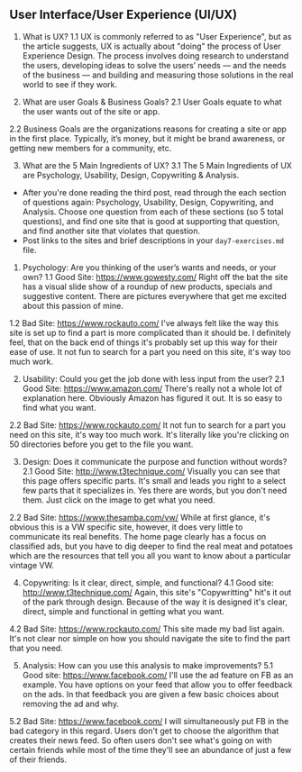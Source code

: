 ## User Interface/User Experience (UI/UX)

1. What is UX?
1.1  UX is commonly referred to as "User Experience", but as the article suggests, UX is actually about "doing" the process of User Experience Design.  The process involves doing research to understand the users, developing ideas to solve the users’ needs — and the needs of the business — and building and measuring those solutions in the real world to see if they work.

2. What are user Goals & Business Goals?
2.1  User Goals equate to what the user wants out of the site or app.

2.2  Business Goals are the organizations reasons for creating a site or app in the first place. Typically, it’s money, but it might be brand awareness, or getting new members for a community, etc.

3. What are the 5 Main Ingredients of UX?
3.1  The 5 Main Ingredients of UX are Psychology, Usability, Design, Copywriting & Analysis.

*   After you're done reading the third post, read through the each section of questions again: Psychology, Usability, Design, Copywriting, and Analysis. Choose one question from each of these sections (so 5 total questions), and find one site that is good at supporting that question, and find another site that violates that question.
* Post links to the sites and brief descriptions in your `day7-exercises.md` file.

1.  Psychology: Are you thinking of the user’s wants and needs, or your own?
1.1 Good Site: https://www.gowesty.com/ Right off the bat the site has a visual slide show of a roundup of new products, specials and suggestive content.  There are pictures everywhere that get me excited about this passion of mine.  

1.2 Bad Site:  https://www.rockauto.com/  I've always felt like the way this site is set up to find a part is more complicated than it should be.  I definitely feel, that on the back end of things it's probably set up this way for their ease of use. It not fun to search for a part you need on this site, it's way too much work.  

2.  Usability: Could you get the job done with less input from the user?
2.1  Good Site: https://www.amazon.com/  There's really not a whole lot of explanation here.  Obviously Amazon has figured it out.  It is so easy to find what you want.  

2.2  Bad Site:  https://www.rockauto.com/  It not fun to search for a part you need on this site, it's way too much work. It's literally like you're clicking on 50 directories before you get to the file you want.

3. Design: Does it communicate the purpose and function without words?
2.1  Good Site:  http://www.t3technique.com/  Visually you can see that this page offers specific parts.  It's small and leads you right to a select few parts that it specializes in. Yes there are words, but you don't need them.  Just click on the image to get what you need.

2.2  Bad Site:  https://www.thesamba.com/vw/  While at first glance, it's obvious this is a VW specific site, however, it does very little to communicate its real benefits.  The home page clearly has a focus on classified ads, but you have to dig deeper to find the real meat and potatoes which are the resources that tell you all you want to know about a particular vintage VW.

4.  Copywriting:  Is it clear, direct, simple, and functional?
4.1  Good site:  http://www.t3technique.com/  Again, this site's "Copywritting" hit's it out of the park through design.  Because of the way it is designed it's clear, direct, simple and functional in getting what you want.

4.2  Bad Site:  https://www.rockauto.com/  This site made my bad list again.  It's not clear nor simple on how you should navigate the site to find the part that you need.  

5.  Analysis:  How can you use this analysis to make improvements?
5.1  Good site: https://www.facebook.com/  I'll use the ad feature on FB as an example.  You have options on your feed that allow you to offer feedback on the ads.  In that feedback you are given a few basic choices about removing the ad and why.  

5.2  Bad Site:  https://www.facebook.com/ I will simultaneously put FB in the bad category in this regard. Users don't get to choose the algorithm that creates their news feed.  So often users don't see what's going on with certain friends while most of the time they'll see an abundance of just a few of their friends.
